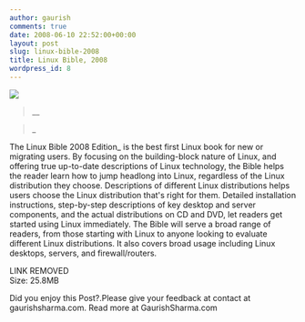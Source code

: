 ```yaml
---
author: gaurish
comments: true
date: 2008-06-10 22:52:00+00:00
layout: post
slug: linux-bible-2008
title: Linux Bible, 2008
wordpress_id: 8
---
```


[![](http://knowfree.net/wp-content/uploads/2008/03/047023019301l.jpg)](http://knowfree.net/wp-content/uploads/2008/03/047023019301l.jpg)  
>__

> _  
  
The Linux Bible 2008 Edition_ is the best first Linux book for new or migrating users. By focusing on the building-block nature of Linux, and offering true up-to-date descriptions of Linux technology, the Bible helps the reader learn how to jump headlong into Linux, regardless of the Linux distribution they choose. Descriptions of different Linux distributions helps users choose the Linux distribution that's right for them. Detailed installation instructions, step-by-step descriptions of key desktop and server components, and the actual distributions on CD and DVD, let readers get started using Linux immediately. The Bible will serve a broad range of readers, from those starting with Linux to anyone looking to evaluate different Linux distributions. It also covers broad usage including Linux desktops, servers, and firewall/routers.  


  
LINK REMOVED  
Size: 25.8MB

Did you enjoy this Post?.Please give your feedback at contact at gaurishsharma.com.
Read more at GaurishSharma.com
